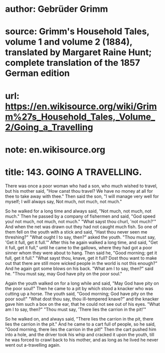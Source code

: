 # author: Gebrüder Grimm
# source: Grimm's Household Tales, volume 1 and volume 2 (1884), translated by Margaret Raine Hunt; complete translation of the 1857 German edition
# url: https://en.wikisource.org/wiki/Grimm%27s_Household_Tales,_Volume_2/Going_a_Travelling
# note: en.wikisource.org
# title: 143. GOING A TRAVELLING. 

There was once a poor woman who had a son, who much wished to travel, but his mother said, "How canst thou travel? We have no money at all for thee to take away with thee." Then said the son, "I will manage very well for myself; I will always say, Not much, not much, not much." 

So he walked for a long time and always said, "Not much, not much, not much." Then he passed by a company of fishermen and said, "God speed you! not much, not much, not much." "What sayst thou churl, 'not much?'" And when the net was drawn out they had not caught much fish. So one of them fell on the youth with a stick and said, "Hast thou never seen me threshing?" "What ought I to say, then?" asked the youth. "Thou must say, 'Get it full, get it full.'" After this he again walked a long time, and said, "Get it full, get it full," until he came to the gallows, where they had got a poor sinner whom they were about to hang. Then said he, "Good morning; get it full, get it full." "What sayst thou, knave, get it full? Dost thou want to make out that there are still more wicked people in the world is not this enough?" And he again got some blows on his back. "What am I to say, then?" said he. "Thou must say, may God have pity on the poor soul." 

Again the youth walked on for a long while and said, "May God have pity on the poor soul!" Then he came to a pit by which stood a knacker who was cutting up a horse. The youth said, "Good morning; God have pity on the poor soul!" "What dost thou say, thou ​ill-tempered knave?" and the knacker gave him such a box on the ear, that he could not see out of his eyes. "What am I to say, then?" "Thou must say, 'There lies the carrion in the pit!'" 

So he walked on, and always said, "There lies the carrion in the pit, there lies the carrion in the pit." And he came to a cart full of people, so he said, "Good morning, there lies the carrion in the pit!" Then the cart pushed him into a hole, and the driver took his whip and cracked it upon the youth, till he was forced to crawl back to his mother, and as long as he lived he never went out a-travelling again. 

